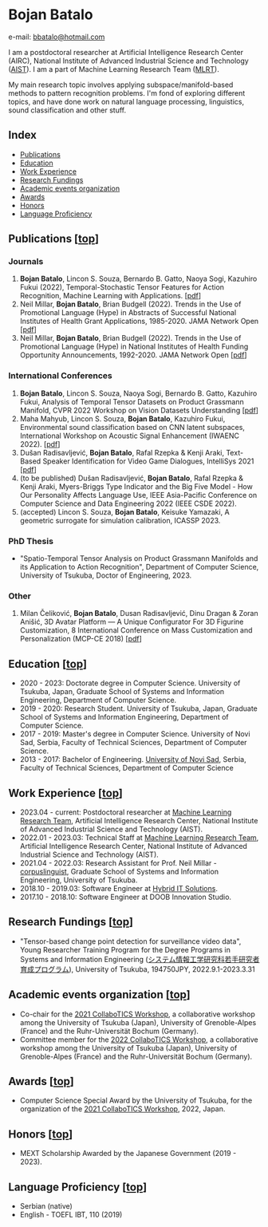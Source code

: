 # Bojan Batalo

e-mail: bbatalo@hotmail.com

I am a postdoctoral researcher at Artificial Intelligence Research Center (AIRC), National Institute of Advanced Industrial Science and Technology ([AIST](https://www.aist.go.jp/index_en.html)). I am a part of Machine Learning Research Team ([MLRT](https://www.airc.aist.go.jp/en/mlrt/)).

My main research topic involves applying subspace/manifold-based methods to pattern recognition problems. I'm fond of exploring different topics, and have done work on natural language processing, linguistics, sound classification and other stuff.

## Index

- [Publications](#publications-top)
- [Education](#education-top)
- [Work Experience](#work-experience-top)
- [Research Fundings](#research-fundings-top)
- [Academic events organization](#academic-events-organization-top)
- [Awards](#awards-top)
- [Honors](#honors-top)
- [Language Proficiency](#language-proficiency-top)

## Publications [[top](#bojan-batalo)]

### Journals

1. **Bojan Batalo**, Lincon S. Souza, Bernardo B. Gatto, Naoya Sogi, Kazuhiro Fukui (2022), Temporal-Stochastic Tensor Features for Action Recognition, Machine Learning with Applications. [[pdf](https://www.sciencedirect.com/science/article/pii/S2666827022000822?via%3Dihub)]
2. Neil Millar, **Bojan Batalo**, Brian Budgell (2022). Trends in the Use of Promotional Language (Hype) in Abstracts of Successful National Institutes of Health Grant Applications, 1985-2020. JAMA Network Open [[pdf](https://jamanetwork.com/journals/jamanetworkopen/article-abstract/2795635)]
3. Neil Millar, **Bojan Batalo**, Brian Budgell (2022). Trends in the Use of Promotional Language (Hype) in National Institutes of Health Funding Opportunity Announcements, 1992-2020. JAMA Network Open [[pdf](https://jamanetwork.com/journals/jamanetworkopen/fullarticle/2798831)]

### International Conferences

1. **Bojan Batalo**, Lincon S. Souza, Naoya Sogi, Bernardo B. Gatto, Kazuhiro Fukui, Analysis of Temporal Tensor Datasets on Product Grassmann Manifold, CVPR 2022 Workshop on Vision Datasets Understanding [[pdf](https://openaccess.thecvf.com/content/CVPR2022W/VDU/html/Batalo_Analysis_of_Temporal_Tensor_Datasets_on_Product_Grassmann_Manifold_CVPRW_2022_paper.html)]
2. Maha Mahyub, Lincon S. Souza, **Bojan Batalo**, Kazuhiro Fukui, Environmental sound classification based on CNN latent subspaces, International Workshop on Acoustic Signal Enhancement (IWAENC 2022). [[pdf](https://ieeexplore.ieee.org/document/9914765)]
3. Dušan Radisavljević, **Bojan Batalo**, Rafal Rzepka & Kenji Araki, Text-Based Speaker Identification for Video Game Dialogues, IntelliSys 2021 [[pdf](https://link.springer.com/chapter/10.1007/978-3-030-82199-9_4)]
4. (to be published) Dušan Radisavljević, **Bojan Batalo**, Rafal Rzepka & Kenji Araki, Myers-Briggs Type Indicator and the Big Five Model - How Our Personality Affects Language Use, IEEE Asia-Pacific Conference on Computer Science and Data Engineering 2022 (IEEE CSDE 2022).
5. (accepted) Lincon S. Souza, **Bojan Batalo**, Keisuke Yamazaki, A geometric surrogate for simulation calibration, ICASSP 2023.

### PhD Thesis

- "Spatio-Temporal Tensor Analysis on Product Grassmann Manifolds and its Application to Action Recognition", Department of Computer Science, University of Tsukuba, Doctor of Engineering, 2023.

### Other

1. Milan Čeliković, **Bojan Batalo**, Dusan Radisavljević, Dinu Dragan & Zoran Anišić, 3D Avatar Platform — A Unique Configurator For 3D Figurine Customization, 8 International Conference on Mass Customization and Personalization (MCP-CE 2018) [[pdf](https://mcp-ce.org/wp-content/uploads/proceedings/2018/12_celikovic.pdf)]

## Education [[top](#bojan-batalo)]

- 2020 - 2023: Doctorate degree in Computer Science. University of Tsukuba, Japan, Graduate School of Systems and Information Engineering, Department of Computer Science.
- 2019 - 2020: Research Student. University of Tsukuba, Japan, Graduate School of Systems and Information Engineering, Department of Computer Science.
- 2017 - 2019: Master's degree in Computer Science. University of Novi Sad, Serbia, Faculty of Technical Sciences, Department of Computer Science.
- 2013 - 2017: Bachelor of Engineering. [University of Novi Sad](https://www.uns.ac.rs/index.php/en/), Serbia, Faculty of Technical Sciences, Department of Computer Science

## Work Experience [[top](#bojan-batalo)]

- 2023.04 - current: Postdoctoral researcher at [Machine Learning Research Team](https://www.airc.aist.go.jp/en/mlrt/), Artificial Intelligence Research Center, National Institute of Advanced Industrial Science and Technology (AIST).
- 2022.01 - 2023.03: Technical Staff at [Machine Learning Research Team](https://www.airc.aist.go.jp/en/mlrt/), Artificial Intelligence Research Center, National Institute of Advanced Industrial Science and Technology (AIST).
- 2021.04 - 2022.03: Research Assistant for Prof. Neil Millar - [corpuslinguist](http://www.corpuslinguist.com/index.html), Graduate School of Systems and Information Engineering, University of Tsukuba.
- 2018.10 - 2019.03: Software Engineer at [Hybrid IT Solutions](https://hybrid-it.rs/).
- 2017.10 - 2018.10: Software Engineer at DOOB Innovation Studio.

## Research Fundings [[top](#bojan-batalo)]

- "Tensor-based change point detection for surveillance video data", Young Researcher Training Program for the Degree Programs in Systems and Information Engineering ([システム情報工学研究科若手研究者育成プログラム](https://www.sie.tsukuba.ac.jp/edu/re_program/)), University of Tsukuba, 194750JPY, 2022.9.1-2023.3.31

## Academic events organization [[top](#bojan-batalo)]

- Co-chair for the [2021 CollaboTICS Workshop](https://collabotics2021.github.io/index.html), a collaborative workshop among the University of Tsukuba (Japan), University of Grenoble-Alpes (France) and the Ruhr-Universität Bochum (Germany).
- Committee member for the [2022 CollaboTICS Workshop](https://collabotics2022.github.io/index.html), a collaborative workshop among the University of Tsukuba (Japan), University of Grenoble-Alpes (France) and the Ruhr-Universität Bochum (Germany).

## Awards [[top](#bojan-batalo)]

- Computer Science Special Award by the University of Tsukuba, for the organization of the [2021 CollaboTICS Workshop](#academic-events-organization), 2022, Japan.

## Honors [[top](#bojan-batalo)]

- MEXT Scholarship Awarded by the Japanese Government (2019 - 2023).

## Language Proficiency [[top](#bojan-batalo)]

- Serbian (native)
- English - TOEFL IBT, 110 (2019)
